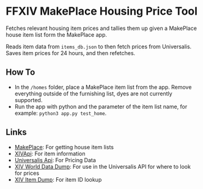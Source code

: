 # FFXIV MakePlace Housing Price Tool

Fetches relevant housing item prices and tallies them up given a MakePlace house item list form the MakePlace app.

Reads item data from ```items_db.json``` to then fetch prices from Universalis. Saves item prices for 24 hours, and then refetches.

## How To

- In the ```/homes``` folder, place a MakePlace item list from the app. Remove everything outside of the furnishing list, dyes are not currently supported.
- Run the app with python and the parameter of the item list name, for example: ```python3 app.py test_home```.

## Links

- [MakePlace](https://makeplace.app/places): For getting house item lists
- [XIVApi](https://xivapi.com/docs/Search#search): For item information
- [Universalis Api](https://docs.universalis.app): For Pricing Data
- [XIV World Data Dump](https://github.com/xivapi/ffxiv-datamining/blob/master/csv/World.csv): For use in the Universalis API for where to look for prices
- [XIV Item Dump](https://raw.githubusercontent.com/ffxiv-teamcraft/ffxiv-teamcraft/master/libs/data/src/lib/json/items.json): For item ID lookup